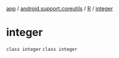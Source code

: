 [app](../../../index.md) / [android.support.coreutils](../../index.md) / [R](../index.md) / [integer](./index.md)

# integer

`class integer`
`class integer`
